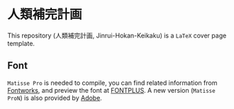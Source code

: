 # 人類補完計画
This repository (人類補完計画, Jinrui-Hokan-Keikaku) is a `LaTeX` cover page template.

## Font
`Matisse Pro` is needed to compile, you can find related information from [Fontworks](https://fontworks.co.jp/column/394/), and preview the font at [FONTPLUS](https://fontplus.jp/font-list/matissepro-b). A new version (`Matisse ProN`) is also provided by [Adobe](https://fonts.adobe.com/fonts/fot-matisse-pron).

